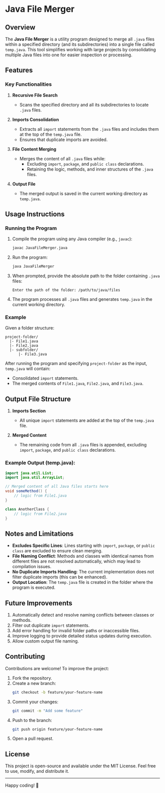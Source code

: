 # Java File Merger

## Overview
The **Java File Merger** is a utility program designed to merge all `.java` files within a specified directory (and its subdirectories) into a single file called `temp.java`. This tool simplifies working with large projects by consolidating multiple Java files into one for easier inspection or processing.

## Features

### Key Functionalities
1. **Recursive File Search**  
   - Scans the specified directory and all its subdirectories to locate `.java` files.

2. **Imports Consolidation**  
   - Extracts all `import` statements from the `.java` files and includes them at the top of the `temp.java` file.
   - Ensures that duplicate imports are avoided.

3. **File Content Merging**  
   - Merges the content of all `.java` files while:
     - Excluding `import`, `package`, and `public class` declarations.
     - Retaining the logic, methods, and inner structures of the `.java` files.

4. **Output File**  
   - The merged output is saved in the current working directory as `temp.java`.

## Usage Instructions

### Running the Program
1. Compile the program using any Java compiler (e.g., `javac`):
   ```bash
   javac JavaFileMerger.java
   ```
2. Run the program:
   ```bash
   java JavaFileMerger
   ```
3. When prompted, provide the absolute path to the folder containing `.java` files:
   ```
   Enter the path of the folder: /path/to/java/files
   ```
4. The program processes all `.java` files and generates `temp.java` in the current working directory.

### Example
Given a folder structure:
```
project-folder/
  |- File1.java
  |- File2.java
  |- subfolder/
      |- File3.java
```
After running the program and specifying `project-folder` as the input, `temp.java` will contain:
- Consolidated `import` statements.
- The merged contents of `File1.java`, `File2.java`, and `File3.java`.

## Output File Structure
1. **Imports Section**  
   - All unique `import` statements are added at the top of the `temp.java` file.

2. **Merged Content**  
   - The remaining code from all `.java` files is appended, excluding `import`, `package`, and `public class` declarations.

### Example Output (temp.java):
```java
import java.util.List;
import java.util.ArrayList;

// Merged content of all Java files starts here
void someMethod() {
    // logic from File1.java
}

class AnotherClass {
    // logic from File2.java
}
```

## Notes and Limitations
- **Excludes Specific Lines**: Lines starting with `import`, `package`, or `public class` are excluded to ensure clean merging.
- **File Naming Conflict**: Methods and classes with identical names from different files are not resolved automatically, which may lead to compilation issues.
- **No Duplicate Imports Handling**: The current implementation does not filter duplicate imports (this can be enhanced).
- **Output Location**: The `temp.java` file is created in the folder where the program is executed.

## Future Improvements
1. Automatically detect and resolve naming conflicts between classes or methods.
2. Filter out duplicate `import` statements.
3. Add error handling for invalid folder paths or inaccessible files.
4. Improve logging to provide detailed status updates during execution.
5. Allow custom output file naming.

## Contributing
Contributions are welcome! To improve the project:
1. Fork the repository.
2. Create a new branch:
   ```bash
   git checkout -b feature/your-feature-name
   ```
3. Commit your changes:
   ```bash
   git commit -m "Add some feature"
   ```
4. Push to the branch:
   ```bash
   git push origin feature/your-feature-name
   ```
5. Open a pull request.

## License
This project is open-source and available under the MIT License. Feel free to use, modify, and distribute it.

---

Happy coding! 🚀

